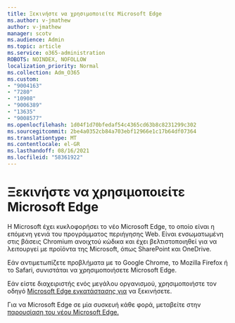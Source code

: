 ```yaml
---
title: Ξεκινήστε να χρησιμοποιείτε Microsoft Edge
ms.author: v-jmathew
author: v-jmathew
manager: scotv
ms.audience: Admin
ms.topic: article
ms.service: o365-administration
ROBOTS: NOINDEX, NOFOLLOW
localization_priority: Normal
ms.collection: Adm_O365
ms.custom:
- "9004163"
- "7280"
- "10908"
- "9006389"
- "13635"
- "9008577"
ms.openlocfilehash: 1d04f1d70bfedaf54c4365cd63b8c8231299c302
ms.sourcegitcommit: 2be4a0352cb84a703ebf12966e1c17b64df07364
ms.translationtype: MT
ms.contentlocale: el-GR
ms.lasthandoff: 08/16/2021
ms.locfileid: "58361922"
---
```

# <a name="start-using-microsoft-edge"></a>Ξεκινήστε να χρησιμοποιείτε Microsoft Edge

Η Microsoft έχει κυκλοφορήσει το νέο Microsoft Edge, το οποίο είναι η επόμενη γενιά του προγράμματος περιήγησης Web. Είναι ενσωματωμένη στις βάσεις Chromium ανοιχτού κώδικα και έχει βελτιστοποιηθεί για να λειτουργεί με προϊόντα της Microsoft, όπως SharePoint και OneDrive.

Εάν αντιμετωπίζετε προβλήματα με το Google Chrome, το Mozilla Firefox ή το Safari, συνιστάται να χρησιμοποιήσετε Microsoft Edge.

Εάν είστε διαχειριστής ενός μεγάλου οργανισμού, χρησιμοποιήστε τον οδηγό [Microsoft Edge εγκατάστασης για](https://go.microsoft.com/fwlink/?linkid=2142423) να ξεκινήσετε.

Για να Microsoft Edge σε μία συσκευή κάθε φορά, μεταβείτε στην [παρουσίαση του νέου Microsoft Edge.](https://go.microsoft.com/fwlink/?linkid=2141049)
